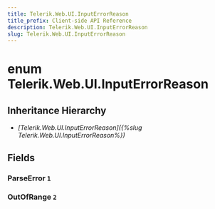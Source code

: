 ```yaml
---
title: Telerik.Web.UI.InputErrorReason
title_prefix: Client-side API Reference
description: Telerik.Web.UI.InputErrorReason
slug: Telerik.Web.UI.InputErrorReason
---
```


# enum Telerik.Web.UI.InputErrorReason

## Inheritance Hierarchy

* *[Telerik.Web.UI.InputErrorReason]({%slug Telerik.Web.UI.InputErrorReason%})*

## Fields

### ParseError `1`

### OutOfRange `2`


